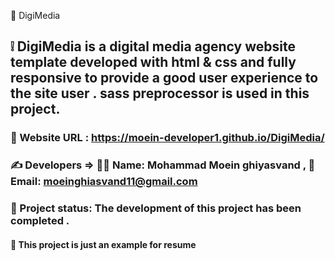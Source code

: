 📍 DigiMedia

## ❕ DigiMedia is a digital media agency website template developed with html & css and fully responsive to provide a good user experience to the site user . sass preprocessor is used in this project.

### 🔗 Website URL : https://moein-developer1.github.io/DigiMedia/

### ✍ Developers => 👨‍💼 Name: Mohammad Moein ghiyasvand , 📧 Email: moeinghiasvand11@gmail.com

### 📝 Project status: The development of this project has been completed .

#### 📌 This project is just an example for resume

